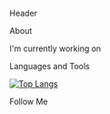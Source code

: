Header

About

I'm currently working on 

Languages and Tools

[![Top Langs](https://github-readme-stats.vercel.app/api/top-langs/?username=bollgade&layout=compact)](https://github.com/bollgade/github-readme-stats)

Follow Me
